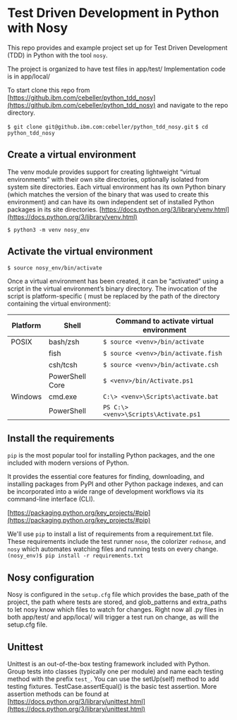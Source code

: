 # Test Driven Development in Python with Nosy
This repo provides and example project set up for Test Driven Development (TDD) in Python with the tool `nosy`.

The project is organized to have test files in app/test/
Implementation code is in app/local/

To start clone this repo from [https://github.ibm.com/cebeller/python_tdd_nosy](https://github.ibm.com/cebeller/python_tdd_nosy) and navigate to the repo directory.

`$ git clone git@github.ibm.com:cebeller/python_tdd_nosy.git`
`$ cd python_tdd_nosy`

## Create a virtual environment
The venv module provides support for creating lightweight “virtual environments” with their own site directories, optionally isolated from system site directories. Each virtual environment has its own Python binary (which matches the version of the binary that was used to create this environment) and can have its own independent set of installed Python packages in its site directories.
[https://docs.python.org/3/library/venv.html](https://docs.python.org/3/library/venv.html)

`$ python3 -m venv nosy_env`

## Activate the virtual environment

`$ source nosy_env/bin/activate`

Once a virtual environment has been created, it can be “activated” using a script in the virtual environment’s binary directory. The invocation of the script is platform-specific (<venv> must be replaced by the path of the directory containing the virtual environment):

| Platform | Shell | Command to activate virtual environment |
|--|--|--|
| POSIX | bash/zsh | `$ source <venv>/bin/activate` |
| | fish | `$ source <venv>/bin/activate.fish` |
| | csh/tcsh | `$ source <venv>/bin/activate.csh` |
| | PowerShell Core | `$ <venv>/bin/Activate.ps1` |
| Windows | cmd.exe | `C:\> <venv>\Scripts\activate.bat` |
| | PowerShell | `PS C:\> <venv>\Scripts\Activate.ps1` |


## Install the requirements
`pip` is the most popular tool for installing Python packages, and the one included with modern versions of Python.

It provides the essential core features for finding, downloading, and installing packages from PyPI and other Python package indexes, and can be incorporated into a wide range of development workflows via its command-line interface (CLI).

[https://packaging.python.org/key_projects/#pip](https://packaging.python.org/key_projects/#pip)

We'll use `pip` to install a list of requirements from a requirement.txt file.
These requirements include the test runner `nose`, the colorizer `rednose`, and `nosy` which automates watching files and running tests on every change.
`(nosy_env)$ pip install -r requirements.txt`


## Nosy configuration
Nosy is configured in the `setup.cfg` file which provides the base_path of the project, the path where tests are stored, and glob_patterns and extra_paths to let nosy know which files to watch for changes. Right now all .py files in both app/test/ and app/local/ will trigger a test run on change, as will the setup.cfg file.


## Unittest
Unittest is an out-of-the-box testing framework included with Python. Group tests into classes (typically one per module) and name each testing method with the prefix `test_`.
You can use the setUp(self) method to add testing fixtures.
TestCase.assertEqual() is the basic test assertion. More assertion methods can be found at [https://docs.python.org/3/library/unittest.html](https://docs.python.org/3/library/unittest.html)